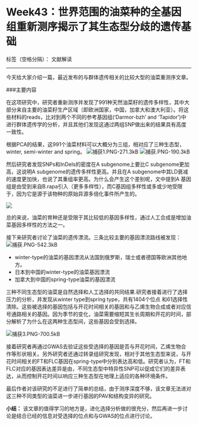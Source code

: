 # Week43：世界范围的油菜种的全基因组重新测序揭示了其生态型分歧的遗传基础

标签（空格分隔）： 文献解读

---

今天给大家介绍一篇，最近发布的与群体遗传相关的比较大型的油菜重测序文章。

###主要内容

在这项研究中，研究者重新测序并发现了991种天然油菜籽的遗传多样性，其中大部分来自主要的油菜籽生产区域（即欧洲国家，中国，加拿大和澳大利亚）。将这些材料的reads，比对到两个不同的参考基因组(‘Darmor-bzh’ and ‘Tapidor’)中进行群体遗传学的分析，并且其他们发现这通过两组SNP做出来的结果具有高度一致性。

根据PCA的结果，这991个油菜材料可以大概分为三组，相对应了三种生态型，winter, semi-winter and spring。
![捕获1.PNG-271.3kB][1]
![捕获.PNG-190.3kB][2]

然后研究者发现SNPs和InDels的密度在A subgenome上要比C subgenome更加高，这说明A subgenome的遗传多样性更高。并且在A subgenome中其LD衰减的速度更加快，也说了其重组率更高。为什么会产生这个差别呢，文中提到A 基因组是由受到来自B.rapa引入（更多多样性），而C基因组多样性或多或少地受限于，因为它是源于该物种的原始异源多倍化事件所产生的。

![][3]

总的来说，油菜的育种还是受限于其比较低的基因多样性，通过人工合成是增加油菜基因多样性的方法之一。

接下来研究者讨论了油菜的遗传漂流。三条比较主要的基因漂流路线被发现：
![捕获.PNG-542.3kB][4]

 - winter-type的油菜的基因漂流从法国到俄罗斯，瑞士或者德国等欧洲其他地方。
 - 日本到中国的winter-type的油菜基因漂流
 - 加拿大到中国的spring-type油菜的基因漂流

三种不同生态型的油菜是自然选择和人工选择的共同结果.研究者接着进行了选择压力的分析，并发现从winter type到spring type，共有1404个位点 和61选择性清除。这些被选择的基因包括与开花时间相关的基因和与乙烯生物合成或者对应信号通路相关的基因。因为季节的变化，油菜需要缩短其生长周期和开花的时间，部分解析了为什么在这两种生态型间，这些基因会受到选择。

![捕获3.PNG-700.5kB][5]


接着研究者再通过GWAS去验证这些受选择的基因是否与开花时间，乙烯生物合作等形状相关。另外研究者还通过转录组研究发现，相对于其他生态型来说，与开花时间相关的FT和FLC基因在spring-type中分别表达高和低。研究者认为，FT和FLC对应的基因表达差异是由，不同生态型中特异性SNP可以促成它们的差异表达，从而控制开花时间以响应三种生态型在地理上适应的各种环境条件。

最后作者对该研究的不足进行了简单的总结，由于测序深度不够，该文章无法进对这三种不同类型的油菜进一步进行基因的PAV和结构变异的研究。


**小结：**
该文章的值得学习的地方是，进化选择分析做的很充分，然后再进一步讨论是结合已经的信息对受选择的位点和与GWAS的位点进行讨论。






 


  [1]: http://static.zybuluo.com/lakesea/uixbnwr7fatrs7h9l02s912q/%E6%8D%95%E8%8E%B71.PNG
  [2]: http://static.zybuluo.com/lakesea/picv7a3k58cc3j5fdpgus0oa/%E6%8D%95%E8%8E%B7.PNG
  [3]: http://static.zybuluo.com/lakesea/vk34hlz5l62ypu2kycuvemci/%E6%8D%95%E8%8E%B72.PNG
  [4]: http://static.zybuluo.com/lakesea/x3g2lhhquglmmbicakq2phkg/%E6%8D%95%E8%8E%B7.PNG
  [5]: http://static.zybuluo.com/lakesea/cooj0749vwt3uznyfcug64fj/%E6%8D%95%E8%8E%B73.PNG